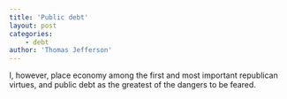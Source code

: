 ```yaml
---
title: 'Public debt'
layout: post
categories:
    - debt
author: 'Thomas Jefferson'
---
```


I, however, place economy among the first and most important republican virtues, and public debt as the greatest of the dangers to be feared.